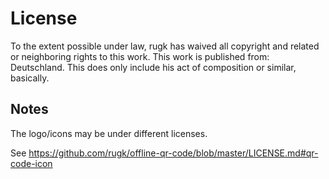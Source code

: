 # License

To the extent possible under law, rugk has waived all copyright and related or neighboring rights to this work. This work is published from: Deutschland.
This does only include his act of composition or similar, basically.

## Notes

The logo/icons may be under different licenses.

See https://github.com/rugk/offline-qr-code/blob/master/LICENSE.md#qr-code-icon

